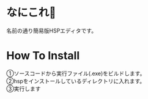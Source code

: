 # なにこれ🤔
名前の通り簡易版HSPエディタです。
# How To Install
①ソースコードから実行ファイル(.exe)をビルドします。  
②hspをインストールしているディレクトリに入れます。  
③実行します